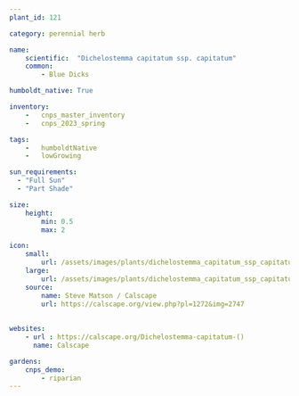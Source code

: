 ```yaml
---
plant_id: 121

category: perennial herb

name: 
    scientific:  "Dichelostemma capitatum ssp. capitatum"  
    common:  
        - Blue Dicks 

humboldt_native: True

inventory: 
    -   cnps_master_inventory
    -   cnps_2023_spring

tags: 
    -   humboldtNative
    -   lowGrowing

sun_requirements:
  - "Full Sun"
  - "Part Shade"

size:
    height: 
        min: 0.5
        max: 2

icon: 
    small: 
        url: /assets/images/plants/dichelostemma_capitatum_ssp_capitatum.jpg
    large: 
        url: /assets/images/plants/dichelostemma_capitatum_ssp_capitatum_lg.jpg
    source:
        name: Steve Matson / Calscape
        url: https://calscape.org/view.php?pl=1272&img=2747 
 
 
websites:
    - url : https://calscape.org/Dichelostemma-capitatum-() 
      name: Calscape

gardens:
    cnps_demo:
        - riparian
---
```

